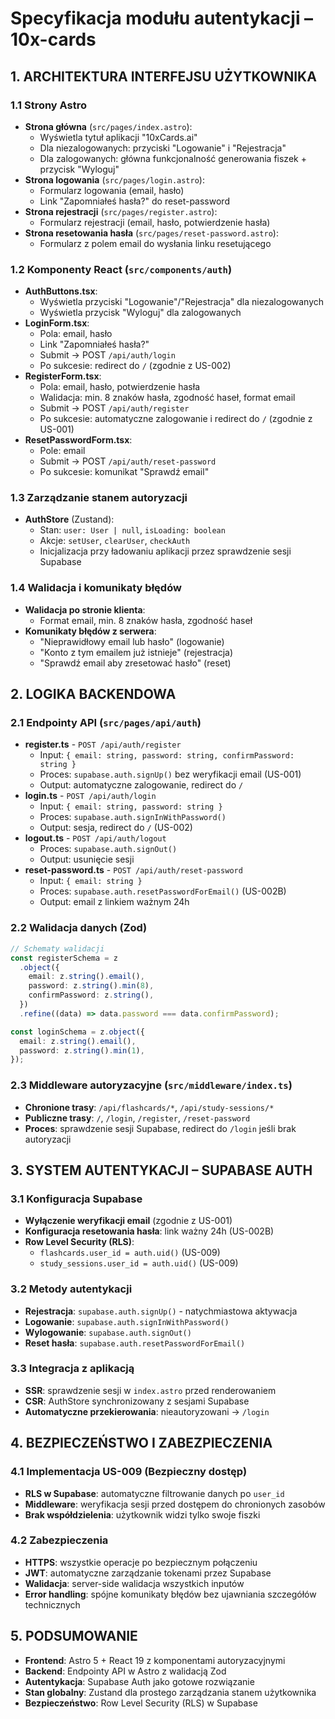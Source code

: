 # Specyfikacja modułu autentykacji – 10x-cards

## 1. ARCHITEKTURA INTERFEJSU UŻYTKOWNIKA

### 1.1 Strony Astro

- **Strona główna** (`src/pages/index.astro`):
  - Wyświetla tytuł aplikacji "10xCards.ai"
  - Dla niezalogowanych: przyciski "Logowanie" i "Rejestracja"
  - Dla zalogowanych: główna funkcjonalność generowania fiszek + przycisk "Wyloguj"
- **Strona logowania** (`src/pages/login.astro`):
  - Formularz logowania (email, hasło)
  - Link "Zapomniałeś hasła?" do reset-password
- **Strona rejestracji** (`src/pages/register.astro`):
  - Formularz rejestracji (email, hasło, potwierdzenie hasła)
- **Strona resetowania hasła** (`src/pages/reset-password.astro`):
  - Formularz z polem email do wysłania linku resetującego

### 1.2 Komponenty React (`src/components/auth`)

- **AuthButtons.tsx**:
  - Wyświetla przyciski "Logowanie"/"Rejestracja" dla niezalogowanych
  - Wyświetla przycisk "Wyloguj" dla zalogowanych
- **LoginForm.tsx**:
  - Pola: email, hasło
  - Link "Zapomniałeś hasła?"
  - Submit → POST `/api/auth/login`
  - Po sukcesie: redirect do `/` (zgodnie z US-002)
- **RegisterForm.tsx**:
  - Pola: email, hasło, potwierdzenie hasła
  - Walidacja: min. 8 znaków hasła, zgodność haseł, format email
  - Submit → POST `/api/auth/register`
  - Po sukcesie: automatyczne zalogowanie i redirect do `/` (zgodnie z US-001)
- **ResetPasswordForm.tsx**:
  - Pole: email
  - Submit → POST `/api/auth/reset-password`
  - Po sukcesie: komunikat "Sprawdź email"

### 1.3 Zarządzanie stanem autoryzacji

- **AuthStore** (Zustand):
  - Stan: `user: User | null`, `isLoading: boolean`
  - Akcje: `setUser`, `clearUser`, `checkAuth`
  - Inicjalizacja przy ładowaniu aplikacji przez sprawdzenie sesji Supabase

### 1.4 Walidacja i komunikaty błędów

- **Walidacja po stronie klienta**:
  - Format email, min. 8 znaków hasła, zgodność haseł
- **Komunikaty błędów z serwera**:
  - "Nieprawidłowy email lub hasło" (logowanie)
  - "Konto z tym emailem już istnieje" (rejestracja)
  - "Sprawdź email aby zresetować hasło" (reset)

## 2. LOGIKA BACKENDOWA

### 2.1 Endpointy API (`src/pages/api/auth`)

- **register.ts** - `POST /api/auth/register`
  - Input: `{ email: string, password: string, confirmPassword: string }`
  - Proces: `supabase.auth.signUp()` bez weryfikacji email (US-001)
  - Output: automatyczne zalogowanie, redirect do `/`
- **login.ts** - `POST /api/auth/login`
  - Input: `{ email: string, password: string }`
  - Proces: `supabase.auth.signInWithPassword()`
  - Output: sesja, redirect do `/` (US-002)
- **logout.ts** - `POST /api/auth/logout`
  - Proces: `supabase.auth.signOut()`
  - Output: usunięcie sesji
- **reset-password.ts** - `POST /api/auth/reset-password`
  - Input: `{ email: string }`
  - Proces: `supabase.auth.resetPasswordForEmail()` (US-002B)
  - Output: email z linkiem ważnym 24h

### 2.2 Walidacja danych (Zod)

```typescript
// Schematy walidacji
const registerSchema = z
  .object({
    email: z.string().email(),
    password: z.string().min(8),
    confirmPassword: z.string(),
  })
  .refine((data) => data.password === data.confirmPassword);

const loginSchema = z.object({
  email: z.string().email(),
  password: z.string().min(1),
});
```

### 2.3 Middleware autoryzacyjne (`src/middleware/index.ts`)

- **Chronione trasy**: `/api/flashcards/*`, `/api/study-sessions/*`
- **Publiczne trasy**: `/`, `/login`, `/register`, `/reset-password`
- **Proces**: sprawdzenie sesji Supabase, redirect do `/login` jeśli brak autoryzacji

## 3. SYSTEM AUTENTYKACJI – SUPABASE AUTH

### 3.1 Konfiguracja Supabase

- **Wyłączenie weryfikacji email** (zgodnie z US-001)
- **Konfiguracja resetowania hasła**: link ważny 24h (US-002B)
- **Row Level Security (RLS)**:
  - `flashcards.user_id = auth.uid()` (US-009)
  - `study_sessions.user_id = auth.uid()` (US-009)

### 3.2 Metody autentykacji

- **Rejestracja**: `supabase.auth.signUp()` - natychmiastowa aktywacja
- **Logowanie**: `supabase.auth.signInWithPassword()`
- **Wylogowanie**: `supabase.auth.signOut()`
- **Reset hasła**: `supabase.auth.resetPasswordForEmail()`

### 3.3 Integracja z aplikacją

- **SSR**: sprawdzenie sesji w `index.astro` przed renderowaniem
- **CSR**: AuthStore synchronizowany z sesjami Supabase
- **Automatyczne przekierowania**: nieautoryzowani → `/login`

## 4. BEZPIECZEŃSTWO I ZABEZPIECZENIA

### 4.1 Implementacja US-009 (Bezpieczny dostęp)

- **RLS w Supabase**: automatyczne filtrowanie danych po `user_id`
- **Middleware**: weryfikacja sesji przed dostępem do chronionych zasobów
- **Brak współdzielenia**: użytkownik widzi tylko swoje fiszki

### 4.2 Zabezpieczenia

- **HTTPS**: wszystkie operacje po bezpiecznym połączeniu
- **JWT**: automatyczne zarządzanie tokenami przez Supabase
- **Walidacja**: server-side walidacja wszystkich inputów
- **Error handling**: spójne komunikaty błędów bez ujawniania szczegółów technicznych

## 5. PODSUMOWANIE

- **Frontend**: Astro 5 + React 19 z komponentami autoryzacyjnymi
- **Backend**: Endpointy API w Astro z walidacją Zod
- **Autentykacja**: Supabase Auth jako gotowe rozwiązanie
- **Stan globalny**: Zustand dla prostego zarządzania stanem użytkownika
- **Bezpieczeństwo**: Row Level Security (RLS) w Supabase

